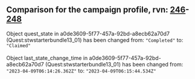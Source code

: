 ## Comparison for the campaign profile, rvn: [246](https://github.com/PRO100KatYT/FortniteProfileRevisions/tree/main/profiles/campaign/246%20campaign.json)-[248](https://github.com/PRO100KatYT/FortniteProfileRevisions/tree/main/profiles/campaign/248%20campaign.json)

Object quest_state in a0de3609-5f77-457a-92bd-a8ecb62a70d7 (Quest:stwstarterbundle13_01) has been changed from: `"Completed"` to: `"Claimed"`
<br><br>
Object last_state_change_time in a0de3609-5f77-457a-92bd-a8ecb62a70d7 (Quest:stwstarterbundle13_01) has been changed from: `"2023-04-09T06:14:26.362Z"` to: `"2023-04-09T06:15:44.534Z"`
<br><br>
